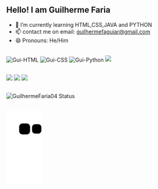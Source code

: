## Hello! I am Guilherme Faria


- 🌱 I’m currently learning HTML,CSS,JAVA and PYTHON
- 📫 contact me on email: guilhermefaguiar@gmail.com
- 😄 Pronouns: He/Him

<div style="display: inline_block"><br>
  <img align="center" alt="Gui-HTML" height="30" width="40" src="https://cdn.jsdelivr.net/gh/devicons/devicon/icons/html5/html5-original.svg" />
  <img align="center" alt="Gui-CSS" height="30" width="40" src="https://cdn.jsdelivr.net/gh/devicons/devicon/icons/css3/css3-original.svg" />
  <img align="center" alt="Gui-Python" height="30" width="40" src="https://cdn.jsdelivr.net/gh/devicons/devicon/icons/python/python-original.svg" />
  <img aling="center" alt"Gui-Java" height="30" width"40" src="https://cdn.jsdelivr.net/gh/devicons/devicon/icons/java/java-plain-wordmark.svg" />
           
</div>

 ##
 
<div> 
  <a text-align="center" href="https://instagram.com/gui_faria7" target="_blank"><img src="https://img.shields.io/badge/-Instagram-%23E4405F?style=for-the-badge&logo=instagram&logoColor=white" target="_blank"></a>
  <a text-align="center" href = "mailto:guilhermefaguiar@gmail.com"><img src="https://img.shields.io/badge/-Gmail-%23333?style=for-the-badge&logo=gmail&logoColor=white" target="_blank"></a>
  <a text-align="center" href="https://www.linkedin.com/in/guilherme-faria-de-aguiar-18b6a3272/" target="_blank"><img src="https://img.shields.io/badge/-LinkedIn-%230077B5?style=for-the-badge&logo=linkedin&logoColor=white" target="_blank"></a> 
  
</div>

##

![GuilhermeFaria04 Status](https://github-readme-stats.vercel.app/api?username=GuilhermeFaria04&show_icons=true)

##

![Snake animation](https://github.com/GuilhermeFaria04/GuilhermeFaria04/blob/output/github-contribution-grid-snake.svg)
